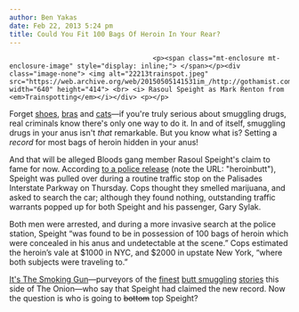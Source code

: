 ```yaml
---
author: Ben Yakas
date: Feb 22, 2013 5:24 pm
title: Could You Fit 100 Bags Of Heroin In Your Rear?
---
```


	
										<p><span class="mt-enclosure mt-enclosure-image" style="display: inline;"> </span></p><div class="image-none"> <img alt="22213trainspot.jpeg" src="https://web.archive.org/web/20150505141531im_/http://gothamist.com/attachments/byakas/22213trainspot.jpeg" width="640" height="414"> <br> <i> Rasoul Speight as Mark Renton from <em>Trainspotting</em></i></div> <p></p>

<p>Forget <a href="https://web.archive.org/web/20150505141531/http://gothamist.com/2011/12/21/woman_busted_for_smuggling_cocaine.php">shoes</a>, <a href="https://web.archive.org/web/20150505141531/http://gothamist.com/2013/01/23/photos_bra_shoes_used_to_smuggle_co.php#photo-1">bras</a> and <a href="https://web.archive.org/web/20150505141531/http://gothamist.com/2013/01/05/video_cat_caught_smuggling_contraba.php">cats</a>&#x2014;if you&apos;re truly serious about smuggling drugs, real criminals know there&apos;s only one way to do it. In and of itself, smuggling drugs in your anus isn&apos;t <em>that</em> remarkable. But you know what is? Setting a <em>record</em> for most bags of heroin hidden in your anus!</p>

<p>And that will be alleged Bloods gang member Rasoul Speight&apos;s claim to fame for now. According <a href="https://web.archive.org/web/20150505141531/http://i.cdn.turner.com/dr/teg/tsg/release/sites/default/files/assets/heroinbutt.jpg">to a police release</a> (note the URL: &quot;heroinbutt&quot;), Speight was pulled over during a routine traffic stop on the Palisades Interstate Parkway on Thursday. Cops thought they smelled marijuana, and asked to search the car; although they found nothing, outstanding traffic warrants popped up for both Speight and his passenger, Gary Sylak. </p>

<p>Both men were arrested, and during a more invasive search at the police station, Speight &#x201C;was found to be in possession of 100 bags of heroin which were concealed in his anus and undetectable at the scene.&#x201D; Cops estimated the heroin&#x2019;s vale at $1000 in NYC, and $2000 in upstate New York, &#x201C;where both subjects were traveling to.&#x201D;</p>

<p><a href="https://web.archive.org/web/20150505141531/http://www.thesmokinggun.com/buster/heroin-hidden-in-butt-561324">It&apos;s The Smoking Gun</a>&#x2014;purveyors of the <a href="https://web.archive.org/web/20150505141531/http://www.thesmokinggun.com/documents/crime/yes-cocaine-was-your-dealers-butt">finest</a> <a href="https://web.archive.org/web/20150505141531/http://www.thesmokinggun.com/buster/cocaine/colbert-report-police-dog-alerted-crack-man%E2%80%99s-buttocks-0103012011">butt smuggling</a> <a href="https://web.archive.org/web/20150505141531/http://www.thesmokinggun.com/buster/sarasota/cops-inmate-had-condom-stuffed-30-items-crammed-his-anus">stories</a> this side of The Onion&#x2014;who say that Speight had claimed the new record. Now the question is who is going to <strike>bottom</strike> top Speight?</p>					
										
									
				